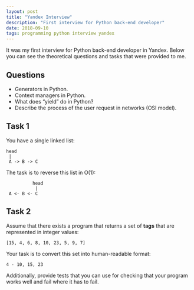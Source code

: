 ```yaml
---
layout: post
title: "Yandex Interview"
description: "First interview for Python back-end developer"
date: 2018-09-10
tags: programming python interview yandex
---
```


It was my first interview for Python back-end developer in Yandex. Below you can see the theoretical questions and tasks that were provided to me.

## Questions
- Generators in Python.
- Context managers in Python.
- What does “yield” do in Python?
- Describe the process of the user request in networks (OSI model).

## Task 1
You have a single linked list:

```
head
 |
 A -> B -> C
```
The task is to reverse this list in O(1):
```
          head
           |
 A <- B <- C
```

## Task 2
Assume that there exists a program that returns a set of  **tags** that are represented in integer values:
```
[15, 4, 6, 8, 10, 23, 5, 9, 7]
```

Your task is to convert this set into human-readable format:
```
4 - 10, 15, 23
```

Additionally, provide tests that you can use for checking that your program works well and fail where it has to fail.